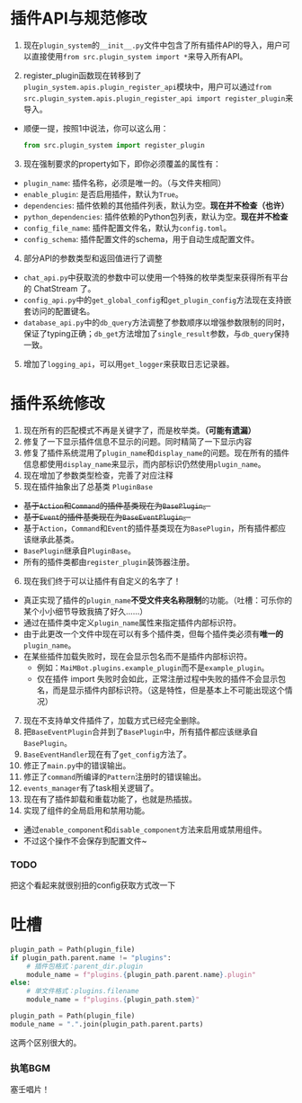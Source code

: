 # 插件API与规范修改

1. 现在`plugin_system`的`__init__.py`文件中包含了所有插件API的导入，用户可以直接使用`from src.plugin_system import *`来导入所有API。

2. register_plugin函数现在转移到了`plugin_system.apis.plugin_register_api`模块中，用户可以通过`from src.plugin_system.apis.plugin_register_api import register_plugin`来导入。
  - 顺便一提，按照1中说法，你可以这么用：
    ```python
    from src.plugin_system import register_plugin
    ```

3. 现在强制要求的property如下，即你必须覆盖的属性有：
  - `plugin_name`: 插件名称，必须是唯一的。（与文件夹相同）
  - `enable_plugin`: 是否启用插件，默认为`True`。
  - `dependencies`: 插件依赖的其他插件列表，默认为空。**现在并不检查（也许）**
  - `python_dependencies`: 插件依赖的Python包列表，默认为空。**现在并不检查**
  - `config_file_name`: 插件配置文件名，默认为`config.toml`。
  - `config_schema`: 插件配置文件的schema，用于自动生成配置文件。
4. 部分API的参数类型和返回值进行了调整
  - `chat_api.py`中获取流的参数中可以使用一个特殊的枚举类型来获得所有平台的 ChatStream 了。
  - `config_api.py`中的`get_global_config`和`get_plugin_config`方法现在支持嵌套访问的配置键名。
  - `database_api.py`中的`db_query`方法调整了参数顺序以增强参数限制的同时，保证了typing正确；`db_get`方法增加了`single_result`参数，与`db_query`保持一致。
5. 增加了`logging_api`，可以用`get_logger`来获取日志记录器。

# 插件系统修改
1. 现在所有的匹配模式不再是关键字了，而是枚举类。**（可能有遗漏）**
2. 修复了一下显示插件信息不显示的问题。同时精简了一下显示内容
3. 修复了插件系统混用了`plugin_name`和`display_name`的问题。现在所有的插件信息都使用`display_name`来显示，而内部标识仍然使用`plugin_name`。
4. 现在增加了参数类型检查，完善了对应注释
5. 现在插件抽象出了总基类 `PluginBase`
  - <del>基于`Action`和`Command`的插件基类现在为`BasePlugin`。</del>
  - <del>基于`Event`的插件基类现在为`BaseEventPlugin`。</del>
  - 基于`Action`，`Command`和`Event`的插件基类现在为`BasePlugin`，所有插件都应该继承此基类。
  - `BasePlugin`继承自`PluginBase`。
  - 所有的插件类都由`register_plugin`装饰器注册。
6. 现在我们终于可以让插件有自定义的名字了！
  - 真正实现了插件的`plugin_name`**不受文件夹名称限制**的功能。（吐槽：可乐你的某个小小细节导致我搞了好久……）
  - 通过在插件类中定义`plugin_name`属性来指定插件内部标识符。
  - 由于此更改一个文件中现在可以有多个插件类，但每个插件类必须有**唯一的**`plugin_name`。
  - 在某些插件加载失败时，现在会显示包名而不是插件内部标识符。
    - 例如：`MaiMBot.plugins.example_plugin`而不是`example_plugin`。
    - 仅在插件 import 失败时会如此，正常注册过程中失败的插件不会显示包名，而是显示插件内部标识符。（这是特性，但是基本上不可能出现这个情况）
7. 现在不支持单文件插件了，加载方式已经完全删除。
8. 把`BaseEventPlugin`合并到了`BasePlugin`中，所有插件都应该继承自`BasePlugin`。
9. `BaseEventHandler`现在有了`get_config`方法了。
10. 修正了`main.py`中的错误输出。
11. 修正了`command`所编译的`Pattern`注册时的错误输出。
12. `events_manager`有了task相关逻辑了。
13. 现在有了插件卸载和重载功能了，也就是热插拔。
14. 实现了组件的全局启用和禁用功能。
  - 通过`enable_component`和`disable_component`方法来启用或禁用组件。
  - 不过这个操作不会保存到配置文件~

### TODO
把这个看起来就很别扭的config获取方式改一下


# 吐槽
```python
plugin_path = Path(plugin_file)
if plugin_path.parent.name != "plugins":
    # 插件包格式：parent_dir.plugin
    module_name = f"plugins.{plugin_path.parent.name}.plugin"
else:
    # 单文件格式：plugins.filename
    module_name = f"plugins.{plugin_path.stem}"
```
```python
plugin_path = Path(plugin_file)
module_name = ".".join(plugin_path.parent.parts)
```
这两个区别很大的。

### 执笔BGM
塞壬唱片！